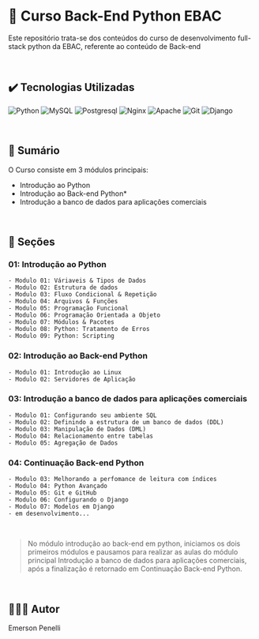 # 📌 Curso Back-End Python EBAC
Este repositório trata-se dos conteúdos do curso de desenvolvimento full-stack python da EBAC, referente ao conteúdo de Back-end

<br>

## ✔️ Tecnologias Utilizadas
![Python](https://img.shields.io/badge/Python-3776AB?style=for-the-badge&logo=python&logoColor=white)
![MySQL](https://img.shields.io/badge/MySQL-00000F?style=for-the-badge&logo=mysql&logoColor=white)
![Postgresql](https://img.shields.io/badge/PostgreSQL-316192?style=for-the-badge&logo=postgresql&logoColor=white)
![Nginx](https://img.shields.io/badge/Nginx-009639?style=for-the-badge&logo=nginx&logoColor=white)
![Apache](https://img.shields.io/badge/Apache-CA2136?style=for-the-badge&logo=apache&logoColor=white)
![Git](https://img.shields.io/badge/Git-E34F26?style=for-the-badge&logo=git&logoColor=white)
![Django](https://img.shields.io/badge/Django-092E20?style=for-the-badge&logo=django&logoColor=white)

<br>

## 📎 Sumário
O Curso consiste em 3 módulos principais:
- Introdução ao Python
- Introdução ao Back-end Python* 
- Introdução a banco de dados para aplicações comerciais

<br>

## 📝 Seções
### 01: Introdução ao Python
    - Modulo 01: Váriaveis & Tipos de Dados
    - Modulo 02: Estrutura de dados
    - Modulo 03: Fluxo Condicional & Repetição
    - Modulo 04: Arquivos & Funções
    - Modulo 05: Programação Funcional
    - Modulo 06: Programação Orientada a Objeto
    - Modulo 07: Módulos & Pacotes
    - Modulo 08: Python: Tratamento de Erros
    - Modulo 09: Python: Scripting

### 02: Introdução ao Back-end Python
    - Modulo 01: Introdução ao Linux
    - Modulo 02: Servidores de Aplicação

### 03: Introdução a banco de dados para aplicações comerciais
    - Modulo 01: Configurando seu ambiente SQL
    - Modulo 02: Definindo a estrutura de um banco de dados (DDL)
    - Modulo 03: Manipulação de Dados (DML)
    - Modulo 04: Relacionamento entre tabelas
    - Modulo 05: Agregação de Dados

### 04: Continuação Back-end Python    
    - Modulo 03: Melhorando a perfomance de leitura com índices
    - Modulo 04: Python Avançado
    - Modulo 05: Git e GitHub
    - Modulo 06: Configurando o Django
    - Modulo 07: Modelos em Django
    - em desenvolvimento...

<br>

> No módulo introdução ao back-end em python, iniciamos os dois primeiros módulos e pausamos para realizar as aulas do módulo principal Introdução a banco de dados para aplicações comerciais, após a finalização é retornado em Continuação Back-end Python.

<br>

## 🙋🏻‍♂️ Autor

Emerson Penelli
